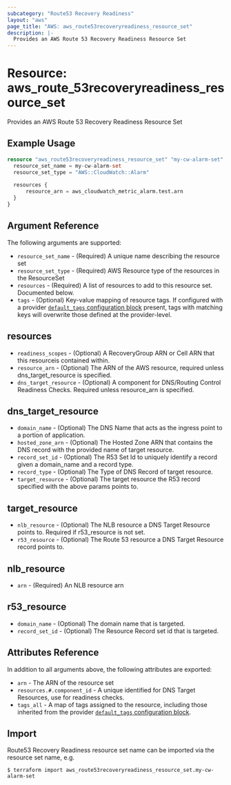 ```yaml
---
subcategory: "Route53 Recovery Readiness"
layout: "aws"
page_title: "AWS: aws_route53recoveryreadiness_resource_set"
description: |-
  Provides an AWS Route 53 Recovery Readiness Resource Set
---
```


# Resource: aws_route_53recoveryreadiness_resource_set

Provides an AWS Route 53 Recovery Readiness Resource Set

## Example Usage

```terraform
resource "aws_route53recoveryreadiness_resource_set" "my-cw-alarm-set" {
  resource_set_name = my-cw-alarm-set
  resource_set_type = "AWS::CloudWatch::Alarm"
  
  resources {
	  resource_arn = aws_cloudwatch_metric_alarm.test.arn
  }
}
```

## Argument Reference

The following arguments are supported:

* `resource_set_name` - (Required) A unique name describing the resource set
* `resource_set_type` - (Required) AWS Resource type of the resources in the ResourceSet
* `resources` - (Required) A list of resources to add to this resource set. Documented below.
* `tags` - (Optional) Key-value mapping of resource tags. If configured with a provider [`default_tags` configuration block](/docs/providers/aws/index.html#default_tags-configuration-block) present, tags with matching keys will overwrite those defined at the provider-level.

## resources

* `readiness_scopes` - (Optional) A RecoveryGroup ARN or Cell ARN that this resourceis contained within.
* `resource_arn` - (Optional) The ARN of the AWS resource, required unless dns_target_resource is specified.
* `dns_target_resource` - (Optional) A component for DNS/Routing Control Readiness Checks. Required unless resource_arn is specified.

## dns_target_resource

* `domain_name` - (Optional) The DNS Name that acts as the ingress point to a portion of application.
* `hosted_zone_arn` - (Optional) The Hosted Zone ARN that contains the DNS record with the provided name of target resource.
* `record_set_id` - (Optional) The R53 Set Id to uniquely identify a record given a domain_name and a record type.
* `record_type` - (Optional) The Type of DNS Record of target resource.
* `target_resource` - (Optional) The target resource the R53 record specified with the above params points to.

## target_resource

* `nlb_resource` - (Optional) The NLB resource a DNS Target Resource points to. Required if r53_resource is not set.
* `r53_resource` - (Optional) The Route 53 resource a DNS Target Resource record points to.

## nlb_resource

* `arn` - (Required) An NLB resource arn

## r53_resource

* `domain_name` - (Optional) The domain name that is targeted.
* `record_set_id` - (Optional) The Resource Record set id that is targeted.

## Attributes Reference

In addition to all arguments above, the following attributes are exported:

* `arn` - The ARN of the resource set
* `resources.#.component_id` - A unique identified for DNS Target Resources, use for readiness checks.
* `tags_all` - A map of tags assigned to the resource, including those inherited from the provider [`default_tags` configuration block](/docs/providers/aws/index.html#default_tags-configuration-block).

## Import

Route53 Recovery Readiness resource set name can be imported via the resource set name, e.g.

```
$ terraform import aws_route53recoveryreadiness_resource_set.my-cw-alarm-set
```
